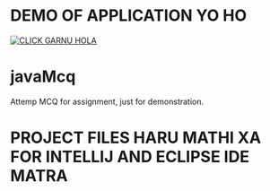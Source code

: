 # DEMO OF APPLICATION YO HO

[![CLICK GARNU HOLA](https://user-images.githubusercontent.com/49165465/73133287-98003a80-404e-11ea-9e5e-e52574ee44b7.gif)](https://www.youtube.com/embed/n3fKo7vQ89M)



# javaMcq
Attemp MCQ for assignment, just for demonstration.


# PROJECT FILES HARU MATHI XA FOR INTELLIJ AND ECLIPSE IDE MATRA 
